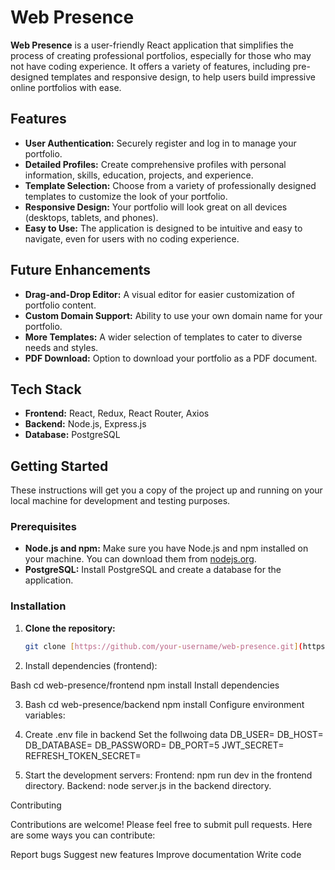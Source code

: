 # Web Presence

**Web Presence** is a user-friendly React application that simplifies the process of creating professional portfolios, especially for those who may not have coding experience. It offers a variety of features, including pre-designed templates and responsive design, to help users build impressive online portfolios with ease.

## Features

- **User Authentication:** Securely register and log in to manage your portfolio.
- **Detailed Profiles:** Create comprehensive profiles with personal information, skills, education, projects, and experience.
- **Template Selection:** Choose from a variety of professionally designed templates to customize the look of your portfolio.
- **Responsive Design:** Your portfolio will look great on all devices (desktops, tablets, and phones).
- **Easy to Use:** The application is designed to be intuitive and easy to navigate, even for users with no coding experience.

## Future Enhancements

- **Drag-and-Drop Editor:** A visual editor for easier customization of portfolio content.
- **Custom Domain Support:** Ability to use your own domain name for your portfolio.
- **More Templates:** A wider selection of templates to cater to diverse needs and styles.
- **PDF Download:** Option to download your portfolio as a PDF document.

## Tech Stack

- **Frontend:** React, Redux, React Router, Axios
- **Backend:** Node.js, Express.js
- **Database:** PostgreSQL

## Getting Started

These instructions will get you a copy of the project up and running on your local machine for development and testing purposes.

### Prerequisites

- **Node.js and npm:** Make sure you have Node.js and npm installed on your machine. You can download them from [nodejs.org](https://nodejs.org/).
- **PostgreSQL:** Install PostgreSQL and create a database for the application.

### Installation

1. **Clone the repository:**

   ```bash
   git clone [https://github.com/your-username/web-presence.git](https://github.com/your-username/web-presence.git)

   ```

2. Install dependencies (frontend):

Bash
cd web-presence/frontend
npm install
Install dependencies

3. Bash
   cd web-presence/backend
   npm install
   Configure environment variables:

4. Create .env file in backend
   Set the follwoing data
   DB_USER=
   DB_HOST=
   DB_DATABASE=
   DB_PASSWORD=
   DB_PORT=5
   JWT_SECRET=
   REFRESH_TOKEN_SECRET=

5. Start the development servers:
   Frontend: npm run dev in the frontend directory.
   Backend: node server.js in the backend directory.

Contributing

Contributions are welcome! Please feel free to submit pull requests.
Here are some ways you can contribute:

Report bugs
Suggest new features
Improve documentation
Write code
